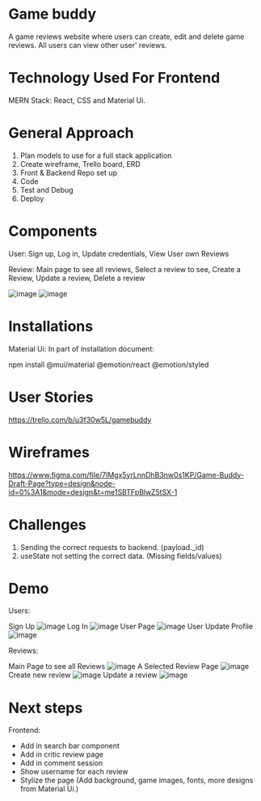 # Game buddy
A game reviews website where users can create, edit and delete game reviews. All users can view other user' reviews.

# Technology Used For Frontend
MERN Stack: React, CSS and Material Ui.

# General Approach
1. Plan models to use for a full stack application
2. Create wireframe, Trello board, ERD
3. Front & Backend Repo set up
4. Code
5. Test and Debug
6. Deploy

# Components
User: 
Sign up, Log in, Update credentials, View User own Reviews

Review: 
Main page to see all reviews, Select a review to see, Create a Review, Update a review, Delete a review 

![image](https://github.com/vinniejipsk/gamebuddy-fe/assets/141219700/e98e94be-7200-467f-a2f3-87e7db7a8de8)
![image](https://github.com/vinniejipsk/gamebuddy-fe/assets/141219700/95c35e7e-2c7b-434d-abae-09b1531311ea)

# Installations
Material Ui: In part of installation document:

npm install @mui/material @emotion/react @emotion/styled 

# User Stories
https://trello.com/b/u3f30w5L/gamebuddy

# Wireframes
https://www.figma.com/file/7lMgx5yrLnnDhB3nw0s1KP/Game-Buddy-Draft-Page?type=design&node-id=0%3A1&mode=design&t=me1SBTFpBlwZ5tSX-1

# Challenges
1. Sending the correct requests to backend. (payload._id)
2. useState not setting the correct data. (Missing fields/values)

# Demo
Users:

Sign Up
![image](https://github.com/vinniejipsk/gamebuddy-fe/assets/141219700/73b6863a-63f8-4eba-8fce-5f8a45656333)
Log In
![image](https://github.com/vinniejipsk/gamebuddy-fe/assets/141219700/26d493c8-8095-4bd6-adcf-bb6ed3b7d2c5)
User Page
![image](https://github.com/vinniejipsk/gamebuddy-fe/assets/141219700/fcb59a5c-d21e-483a-8da7-e5878405b697)
User Update Profile
![image](https://github.com/vinniejipsk/gamebuddy-fe/assets/141219700/9b50119e-6b29-4f33-b8d7-533b8c272faf)

Reviews:

Main Page to see all Reviews
![image](https://github.com/vinniejipsk/gamebuddy-fe/assets/141219700/bcf5de2f-2de8-4f3f-96cc-e68734afaa05)
A Selected Review Page
![image](https://github.com/vinniejipsk/gamebuddy-fe/assets/141219700/9879c758-86f6-4bc9-90a0-f45e32713b87)
Create new review
![image](https://github.com/vinniejipsk/gamebuddy-fe/assets/141219700/78cce5de-c70e-475e-b4d8-431d85525ff9)
Update a review
![image](https://github.com/vinniejipsk/gamebuddy-fe/assets/141219700/0a9e665d-d6d5-469b-87f7-76cac07d974a)

# Next steps 
Frontend: 
- Add in search bar component
- Add in critic review page
- Add in comment session
- Show username for each review
- Stylize the page (Add background, game images, fonts, more designs from Material Ui.)

